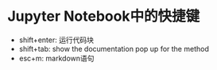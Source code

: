 # Jupyter Notebook中的快捷键

* shift+enter: 运行代码块
* shift+tab: show the documentation pop up for the method
* esc+m: markdown语句

